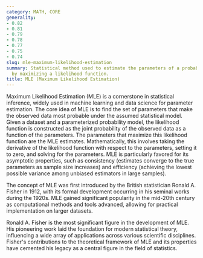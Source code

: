 ```yaml
---
category: MATH, CORE
generality:
- 0.82
- 0.81
- 0.79
- 0.78
- 0.77
- 0.75
- 0.74
slug: mle-maximum-likelihood-estimation
summary: Statistical method used to estimate the parameters of a probability distribution
  by maximizing a likelihood function.
title: MLE (Maximum Likelihood Estimation)
---
```


Maximum Likelihood Estimation (MLE) is a cornerstone in statistical inference, widely used in machine learning and data science for parameter estimation. The core idea of MLE is to find the set of parameters that make the observed data most probable under the assumed statistical model. Given a dataset and a parameterized probability model, the likelihood function is constructed as the joint probability of the observed data as a function of the parameters. The parameters that maximize this likelihood function are the MLE estimates. Mathematically, this involves taking the derivative of the likelihood function with respect to the parameters, setting it to zero, and solving for the parameters. MLE is particularly favored for its asymptotic properties, such as consistency (estimates converge to the true parameters as sample size increases) and efficiency (achieving the lowest possible variance among unbiased estimators in large samples).

The concept of MLE was first introduced by the British statistician Ronald A. Fisher in 1912, with its formal development occurring in his seminal works during the 1920s. MLE gained significant popularity in the mid-20th century as computational methods and tools advanced, allowing for practical implementation on larger datasets.

Ronald A. Fisher is the most significant figure in the development of MLE. His pioneering work laid the foundation for modern statistical theory, influencing a wide array of applications across various scientific disciplines. Fisher's contributions to the theoretical framework of MLE and its properties have cemented his legacy as a central figure in the field of statistics.